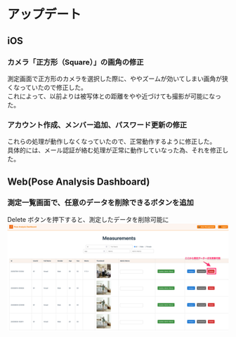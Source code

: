 # アップデート

## iOS

### カメラ「正方形（Square）」の画角の修正

測定画面で正方形のカメラを選択した際に、ややズームが効いてしまい画角が狭くなっていたので修正した。<br>
これによって、以前よりは被写体との距離をやや近づけても撮影が可能になった。

### アカウント作成、メンバー追加、パスワード更新の修正

これらの処理が動作しなくなっていたので、正常動作するように修正した。<br>
具体的には、メール認証が絡む処理が正常に動作していなった為、それを修正した。

## Web(Pose Analysis Dashboard)

### 測定一覧画面で、任意のデータを削除できるボタンを追加

Delete ボタンを押下すると、測定したデータを削除可能に<br>
<img src="../images/delete_measurement_2.png" width=1000px>

